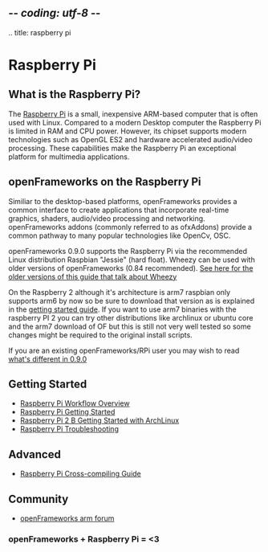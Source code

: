 ## -*- coding: utf-8 -*-
.. title: raspberry pi

Raspberry Pi
============

## What is the Raspberry Pi?

The [Raspberry Pi](http://www.raspberrypi.org/) is a small, inexpensive ARM-based computer that is often used with Linux. Compared to a modern Desktop computer the Raspberry Pi is limited in RAM and CPU power. However, its chipset supports modern technologies such as OpenGL ES2 and hardware accelerated audio/video processing. These capabilities make the Raspberry Pi an exceptional platform for multimedia applications.


## openFrameworks on the Raspberry Pi
Similiar to the desktop-based platforms, openFrameworks provides a common interface to create applications that incorporate real-time graphics, shaders, audio/video processing and networking. openFrameworks addons (commonly referred to as ofxAddons) provide a common pathway to many popular technologies like OpenCv, OSC.

openFrameworks 0.9.0 supports the Raspberry Pi via the recommended Linux distribution Raspbian "Jessie" (hard float). Wheezy can be used with older versions of openFrameworks (0.84 recommended). [See here for the older versions of this guide that talk about Wheezy](raspberry-pi-wheezy-index/)

On the Raspberry 2 although it's architecture is arm7 raspbian only supports arm6 by now so be sure to download that version as is explained in the [getting started guide](raspberry-pi-getting-started/). If you want to use arm7 binaries with the raspberry PI 2 you can try other distributions like archlinux or ubuntu core and the arm7 download of OF but this is still not very well tested so some changes might be required to the original install scripts.

If you are an existing openFrameworks/RPi user you may wish to read [what's different in 0.9.0](raspberry-Pi-8-9-transition-notes/) 

## Getting Started

* [Raspberry Pi Workflow Overview](raspberry-pi-workflow-overview/)
* [Raspberry Pi Getting Started](raspberry-pi-getting-started/)
* [Raspberry Pi 2 B Getting Started with ArchLinux](../raspberry-pi-getting-started-archlinux/)
* [Raspberry Pi Troubleshooting](raspberry-pi-troubleshooting/)

## Advanced

* [Raspberry Pi Cross-compiling Guide](raspberry-pi-cross-compiling-guide/)

## Community
* [openFrameworks arm forum](http://forum.openframeworks.cc/c/arm)


### openFrameworks + Raspberry Pi = <3
